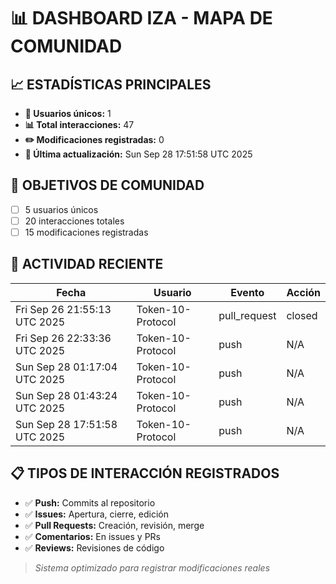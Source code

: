 # 📊 DASHBOARD IZA - MAPA DE COMUNIDAD

## 📈 ESTADÍSTICAS PRINCIPALES

- **👥 Usuarios únicos:** 1
- **📊 Total interacciones:** 47
- **✏️ Modificaciones registradas:** 0
- **📅 Última actualización:** Sun Sep 28 17:51:58 UTC 2025

## 🎯 OBJETIVOS DE COMUNIDAD

- [ ] 5 usuarios únicos
- [ ] 20 interacciones totales
- [ ] 15 modificaciones registradas

## 🔄 ACTIVIDAD RECIENTE

| Fecha | Usuario | Evento | Acción |
|-------|---------|--------|---------|
| Fri Sep 26 21:55:13 UTC 2025 | Token-10-Protocol | pull_request | closed |
| Fri Sep 26 22:33:36 UTC 2025 | Token-10-Protocol | push | N/A |
| Sun Sep 28 01:17:04 UTC 2025 | Token-10-Protocol | push | N/A |
| Sun Sep 28 01:43:24 UTC 2025 | Token-10-Protocol | push | N/A |
| Sun Sep 28 17:51:58 UTC 2025 | Token-10-Protocol | push | N/A |

## 📋 TIPOS DE INTERACCIÓN REGISTRADOS

- ✅ **Push:** Commits al repositorio
- ✅ **Issues:** Apertura, cierre, edición
- ✅ **Pull Requests:** Creación, revisión, merge
- ✅ **Comentarios:** En issues y PRs
- ✅ **Reviews:** Revisiones de código

> *Sistema optimizado para registrar modificaciones reales*
